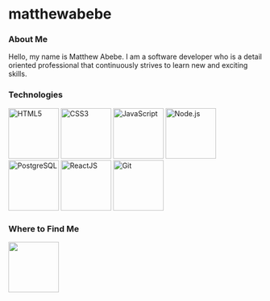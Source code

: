 # matthewabebe

<h3>About Me</h3>
<p>Hello, my name is Matthew Abebe. I am a software developer who is a detail oriented professional that continuously strives to learn new and exciting skills.</p>

<h3>Technologies</h3>
<p float="left">
<img alt="HTML5" src="https://upload.wikimedia.org/wikipedia/commons/thumb/6/61/HTML5_logo_and_wordmark.svg/512px-HTML5_logo_and_wordmark.svg.png" width="100" height="100" />
<img alt="CSS3" src="https://upload.wikimedia.org/wikipedia/commons/d/d5/CSS3_logo_and_wordmark.svg" width="100" height="100" />
<img alt="JavaScript" src="https://upload.wikimedia.org/wikipedia/commons/thumb/9/99/Unofficial_JavaScript_logo_2.svg/480px-Unofficial_JavaScript_logo_2.svg.png" width="100" height="100" />
<img alt="Node.js" src="https://cdn.iconscout.com/icon/free/png-512/node-js-1-1174935.png" width="100" height="100" />
<img alt="PostgreSQL" src="https://upload.wikimedia.org/wikipedia/commons/thumb/2/29/Postgresql_elephant.svg/1200px-Postgresql_elephant.svg.png" width="100" height="100" />
<img alt="ReactJS" src="https://cdn4.iconfinder.com/data/icons/logos-3/600/React.js_logo-512.png" width="100" height="100" />
<img alt="Git" src="https://git-scm.com/images/logos/downloads/Git-Icon-1788C.png" width="100" height="100" />
</p>

<h3>Where to Find Me</h3>
<p>
  <a href="https://www.linkedin.com/in/mtabebe/"><img src="https://www.fpsa.org/wp-content/uploads/linkedin-logo-copy.png" width="100" height="100"></img></a>
  <a href="https://www.linkedin.com/in/mtabebe/"><img></img></a>
</p>
